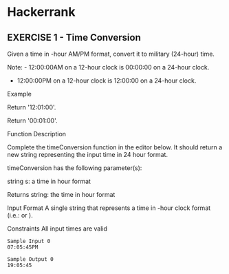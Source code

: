 # Hackerrank
## EXERCISE 1 - Time Conversion
Given a time in -hour AM/PM format, convert it to military (24-hour) time.

Note: - 12:00:00AM on a 12-hour clock is 00:00:00 on a 24-hour clock.
- 12:00:00PM on a 12-hour clock is 12:00:00 on a 24-hour clock.

Example

Return '12:01:00'.

Return '00:01:00'.


Function Description

Complete the timeConversion function in the editor below. It should return a new string representing the input time in 24 hour format.

timeConversion has the following parameter(s):

string s: a time in  hour format

Returns
  string: the time in  hour format
  
Input Format
  A single string  that represents a time in -hour clock format (i.e.:  or ).

Constraints
  All input times are valid
  
```
Sample Input 0
07:05:45PM
```
```
Sample Output 0
19:05:45
```
